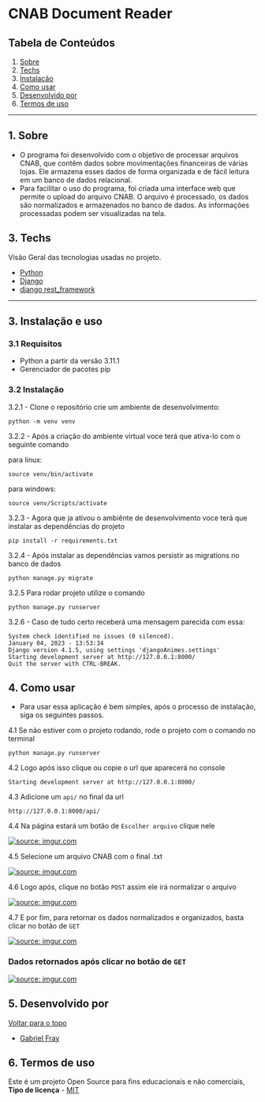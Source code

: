 # CNAB Document Reader

## Tabela de Conteúdos

1. [Sobre](#sobre)
2. [Techs](#techs)
3. [Instalação](#install)
4. [Como usar](#comousar)
5. [Desenvolvido por](#dev)
6. [Termos de uso](#terms)


---

<a name="sobre"></a>

## 1. Sobre

- O programa foi desenvolvido com o objetivo de processar arquivos CNAB, que contêm dados sobre movimentações financeiras de várias lojas. Ele armazena esses dados de forma organizada e de fácil leitura em um banco de dados relacional. 
- Para facilitar o uso do programa, foi criada uma interface web que permite o upload do arquivo CNAB. O arquivo é processado, os dados são normalizados e armazenados no banco de dados. As informações processadas podem ser visualizadas na tela.

<a name="techs"></a>

## 3. Techs

Visão Geral das tecnologias usadas no projeto.

- [Python](https://docs.python.org/3/)
- [Django](https://www.djangoproject.com/)
- [django rest_framework](https://www.django-rest-framework.org/)


---
<a align="left" name="techs"></a>

<a name="install"></a>

## 3. Instalação e uso

### 3.1 Requisitos

- Python a partir da versão 3.11.1
- Gerenciador de pacotes pip

### 3.2 Instalação

3.2.1 - Clone o repositório crie um ambiente de desenvolvimento:
 ```
 python -m venv venv
 ```
 
 3.2.2 - Após a criação do ambiente virtual voce terá que ativa-lo com o seguinte comando
 
 para linux:
 ```
 source venv/bin/activate
 ```
 
 para windows:
 ```
 source venv/Scripts/activate
 ```
 
 3.2.3 - Agora que ja ativou o ambiênte de desenvolvimento voce terá que instalar as dependências do projeto
```
pip install -r requirements.txt
```

3.2.4 - Após instalar as dependências vamos persistir as migrations no banco de dados
```
python manage.py migrate
```

3.2.5 Para rodar projeto utilize o comando 
```
python manage.py runserver
``` 

3.2.6 - Caso de tudo certo receberá uma mensagem parecida com essa:

```
System check identified no issues (0 silenced).
January 04, 2023 - 13:53:34
Django version 4.1.5, using settings 'djangoAnimes.settings'
Starting development server at http://127.0.0.1:8000/
Quit the server with CTRL-BREAK.
```

<a align="left" name="comousar"></a>

<a name="comousar"></a>

## 4. Como usar

- Para usar essa aplicação é bem simples, após o processo de instalação, siga os seguintes passos.

4.1 Se não estiver com o projeto rodando, rode o projeto com o comando no terminal 

```
python manage.py runserver
```

4.2 Logo após isso clique ou copie o url que aparecerá no console 

```
Starting development server at http://127.0.0.1:8000/
```

4.3 Adicione um ```api/``` no final da url

```
http://127.0.0.1:8000/api/
```

4.4 Na página estará um botão de ```Escolher arquivo``` clique nele 

<a href="https://imgur.com/4kYVeGA"><img src="https://i.imgur.com/4kYVeGA.png" title="source: imgur.com" /></a>


4.5 Selecione um arquivo CNAB com o final .txt

<a href="https://imgur.com/ro8Nafv"><img src="https://i.imgur.com/ro8Nafv.png" title="source: imgur.com" /></a>

4.6 Logo após, clique no botão ```POST``` assim ele irá normalizar o arquivo 

<a href="https://imgur.com/S7zmKNe"><img src="https://i.imgur.com/S7zmKNe.png" title="source: imgur.com" /></a>

4.7 E por fim, para retornar os dados normalizados e organizados, basta clicar no botão de ```GET``` 

<a href="https://imgur.com/s8Sgzlf"><img src="https://i.imgur.com/s8Sgzlf.png" title="source: imgur.com" /></a>

### Dados retornados após clicar no botão de ```GET```

<a href="https://imgur.com/FpbWs7g"><img src="https://i.imgur.com/FpbWs7g.png" title="source: imgur.com" /></a>


<a name="devs"></a>

## 5. Desenvolvido por

[Voltar para o topo](#tabela-de-conteúdos)

- <a name="Gabriel-fray" href="https://www.linkedin.com/in/gabrielfray/" target="_blank">Gabriel Fray</a>

<a name="terms"></a>

## 6. Termos de uso

Este é um projeto Open Source para fins educacionais e não comerciais, **Tipo de licença** - <a name="mit" href="https://opensource.org/licenses/MIT" target="_blank">MIT</a>
